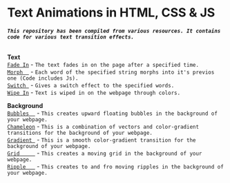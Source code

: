 # Text Animations in HTML, CSS & JS

***`This repository has been compiled from various resources. It contains code for various text transition effects.`***

<br>**Text**
<br>[`Fade In`](/FadeIn) - `The text fades in on the page after a specified time.`
<br>[`Morph  `](/Morph) - `Each word of the specified string morphs into it's previos one (Code includes Js).`
<br>[`Switch `](/Switch) - `Gives a switch effect to the specified words.`
<br>[`Wipe In`](/WipeIn) - `Text is wiped in on the webpage through colors.`

**Background**
<br>[`Bubbles  `](/Bg/Bubbles) - `This creates upward floating bubbles in the background of your webpage.`
<br>[`Chameleon`](/Bg/Chameleon) - `This is a combination of vectors and color-gradient transitions for the background of your webpage.`
<br>[`Gradient `](/Bg/Gradient) - `This is a smooth color-gradient transition for the background of your webpage.`
<br>[`Grid     `](/Bg/Grid) - `This creates a moving grid in the background of your webpage.`
<br>[`Ripple   `](/Bg/Ripple) - `This creates to and fro moving ripples in the background of your webpage.`
